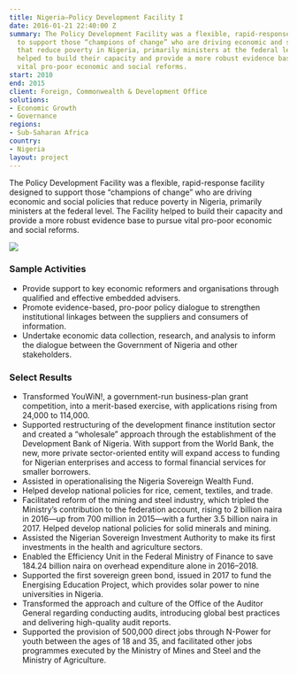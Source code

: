 ```yaml
---
title: Nigeria—Policy Development Facility I
date: 2016-01-21 22:40:00 Z
summary: The Policy Development Facility was a flexible, rapid-response facility designed
  to support those “champions of change” who are driving economic and social policies
  that reduce poverty in Nigeria, primarily ministers at the federal level. The Facility
  helped to build their capacity and provide a more robust evidence base to pursue
  vital pro-poor economic and social reforms.
start: 2010
end: 2015
client: Foreign, Commonwealth & Development Office
solutions:
- Economic Growth
- Governance
regions:
- Sub-Saharan Africa
country:
- Nigeria
layout: project
---
```


The Policy Development Facility was a flexible, rapid-response facility designed to support those “champions of change” who are driving economic and social policies that reduce poverty in Nigeria, primarily ministers at the federal level. The Facility helped to build their capacity and provide a more robust evidence base to pursue vital pro-poor economic and social reforms. 

![][1]

### Sample Activities

* Provide support to key economic reformers and organisations through qualified and effective embedded advisers.
* Promote evidence-based, pro-poor policy dialogue to strengthen institutional linkages between the suppliers and consumers of information.
* Undertake economic data collection, research, and analysis to inform the dialogue between the Government of Nigeria and other stakeholders.

### Select Results

* Transformed YouWiN!, a government-run business-plan grant competition, into a merit-based exercise, with applications rising from 24,000 to 114,000. 
* Supported restructuring of the development finance institution sector and created a “wholesale” approach through the establishment of the Development Bank of Nigeria. With support from the World Bank, the new, more private sector-oriented entity will expand access to funding for Nigerian enterprises and access to formal financial services for smaller borrowers. 
* Assisted in operationalising the Nigeria Sovereign Wealth Fund. 
* Helped develop national policies for rice, cement, textiles, and trade.
* Facilitated reform of the mining and steel industry, which tripled the Ministry’s contribution to the federation account, rising to 2 billion naira in 2016—up from 700 million in 2015—with a further 3.5 billion naira in 2017. Helped develop national policies for solid minerals and mining.
* Assisted the Nigerian Sovereign Investment Authority to make its first investments in the health and agriculture sectors. 
* Enabled the Efficiency Unit in the Federal Ministry of Finance to save 184.24 billion naira on overhead expenditure alone in 2016–2018. 
* Supported the first sovereign green bond, issued in 2017 to fund the Energising Education Project, which provides solar power to nine universities in Nigeria. 
* Transformed the approach and culture of the Office of the Auditor General regarding conducting audits, introducing global best practices and delivering high-quality audit reports. 
* Supported the provision of 500,000 direct jobs through N-Power for youth between the ages of 18 and 35, and facilitated other jobs programmes executed by the Ministry of Mines and Steel and the Ministry of Agriculture.

[1]: https://assetify-dai.com/projects/Nigeria-PDF-pumping-station.jpg